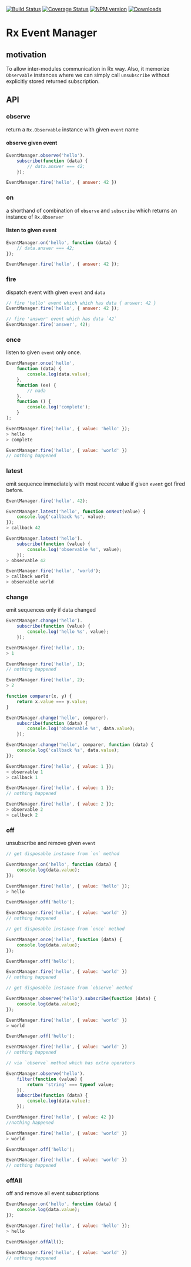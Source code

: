 [![Build Status](https://secure.travis-ci.org/huang47/rx-event-manager.png?branch=master)](http://travis-ci.org/huang47/rx-event-manager)
[![Coverage Status](https://img.shields.io/coveralls/huang47/rx-event-manager.svg)](https://coveralls.io/r/huang47/rx-event-manager?branch=master)
[![NPM version](http://img.shields.io/npm/v/rx-event-manager.svg)](http://img.shields.io/npm/v/rx-event-manager.svg)
[![Downloads](http://img.shields.io/npm/dm/rx-event-manager.svg)](https://npmjs.org/package/rx-event-manager)

# Rx Event Manager

## motivation

To allow inter-modules communication in Rx way. Also, it memorize `Observable` instances where we can simply call `unsubscribe` without explicitly stored returned subscription.

## API

### observe

return a `Rx.Observable` instance with given `event` name

#### observe given event

```js
EventManager.observe('hello').
	subscribe(function (data) {
		// data.answer === 42;
	});

EventManager.fire('hello', { answer: 42 })
```

### on

a shorthand of combination of `observe` and `subscribe` which returns an instance of `Rx.Observer`

#### listen to given event

```js
EventManager.on('hello', function (data) {
	// data.answer === 42;
});

EventManager.fire('hello', { answer: 42 });
```

### fire

dispatch event with given `event` and `data`

```js
// fire 'hello' event which which has data { answer: 42 }
EventManager.fire('hello', { answer: 42 });

// fire 'answer' event which has data `42`
EventManager.fire('answer', 42);
```

### once

listen to given `event` only once.

```js
EventManager.once('hello',
	function (data) {
		console.log(data.value);
	},
	function (ex) {
		// nada
	}.
	function () {
		console.log('complete');
	}
);

EventManager.fire('hello', { value: 'hello' });
> hello
> complete

EventManager.fire('hello', { value: 'world' })
// nothing happened
```

### latest

emit sequence immediately with most recent value
if given `event` got fired before.

```js
EventManager.fire('hello', 42);

EventManager.latest('hello', function onNext(value) {
	console.log('callback %s', value);
});
> callback 42

EventManager.latest('hello').
	subscribe(function (value) {
		console.log('observable %s', value);
	});
> observable 42

EventManager.fire('hello', 'world');
> callback world
> observable world
```

### change

emit sequences only if data changed

```js
EventManager.change('hello').
	subscribe(function (value) {
		console.log('hello %s', value);
	});

EventManager.fire('hello', 1);
> 1

EventManager.fire('hello', 1);
// nothing happened

EventManager.fire('hello', 2);
> 2
```

```js
function comparer(x, y) {
	return x.value === y.value;
}

EventManager.change('hello', comparer).
	subscribe(function (data) {
		console.log('observable %s', data.value);
	});

EventManager.change('hello', comparer, function (data) {
	console.log('callback %s', data.value);
});

EventManager.fire('hello', { value: 1 });
> observable 1
> callback 1

EventManager.fire('hello', { value: 1 });
// nothing happened

EventManager.fire('hello', { value: 2 });
> observable 2
> callback 2
```

### off

unsubscribe and remove given `event`

```js
// get disposable instance from `on` method

EventManager.on('hello', function (data) {
	console.log(data.value);
});

EventManager.fire('hello', { value: 'hello' });
> hello

EventManager.off('hello');

EventManager.fire('hello', { value: 'world' })
// nothing happened
```

```js
// get disposable instance from `once` method

EventManager.once('hello', function (data) {
	console.log(data.value);
});

EventManager.off('hello');

EventManager.fire('hello', { value: 'world' })
// nothing happened
```

```js
// get disposable instance from `observe` method

EventManager.observe('hello').subscribe(function (data) {
	console.log(data.value);
});

EventManager.fire('hello', { value: 'world' })
> world

EventManager.off('hello');

EventManager.fire('hello', { value: 'world' })
// nothing happened
```

```js
// via `observe` method which has extra operators

EventManager.observe('hello').
	filter(function (value) {
		return 'string' === typeof value;
	}).
	subscribe(function (data) {
		console.log(data.value);
	});

EventManager.fire('hello', { value: 42 })
//nothing happened

EventManager.fire('hello', { value: 'world' })
> world

EventManager.off('hello');

EventManager.fire('hello', { value: 'world' })
// nothing happened
```

### offAll

off and remove all event subscriptions

```js
EventManager.on('hello', function (data) {
	console.log(data.value);
});

EventManager.fire('hello', { value: 'hello' });
> hello

EventManager.offAll();

EventManager.fire('hello', { value: 'world' })
// nothing happened
```